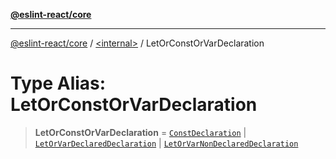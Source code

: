 [**@eslint-react/core**](../../README.md)

***

[@eslint-react/core](../../README.md) / [\<internal\>](../README.md) / LetOrConstOrVarDeclaration

# Type Alias: LetOrConstOrVarDeclaration

> **LetOrConstOrVarDeclaration** = [`ConstDeclaration`](../interfaces/ConstDeclaration.md) \| [`LetOrVarDeclaredDeclaration`](../interfaces/LetOrVarDeclaredDeclaration.md) \| [`LetOrVarNonDeclaredDeclaration`](../interfaces/LetOrVarNonDeclaredDeclaration.md)
